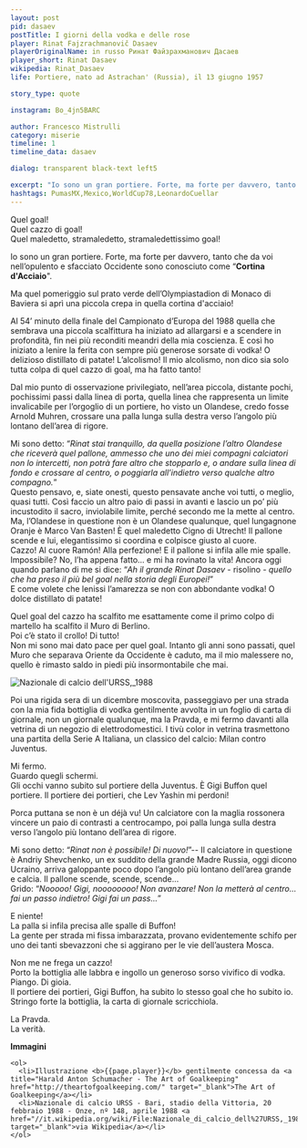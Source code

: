 ```yaml
---
layout: post
pid: dasaev
postTitle: I giorni della vodka e delle rose
player: Rinat Fajzrachmanovič Dasaev
playerOriginalName: in russo Ринат Файзрахманович Дасаев
player_short: Rinat Dasaev
wikipedia: Rinat_Dasaev
life: Portiere, nato ad Astrachan' (Russia), il 13 giugno 1957

story_type: quote

instagram: Bo_4jn5BARC

author: Francesco Mistrulli
category: miserie
timeline: 1
timeline_data: dasaev

dialog: transparent black-text left5

excerpt: "Io sono un gran portiere. Forte, ma forte per davvero, tanto che da voi nell’opulento e sfacciato Occidente sono conosciuto come “Cortina d'Acciaio!"
hashtags: PumasMX,Mexico,WorldCup78,LeonardoCuellar
---
```

Quel goal!  
Quel cazzo di goal!  
Quel maledetto, stramaledetto, stramaledettissimo goal!  

Io sono un gran portiere. Forte, ma forte per davvero, tanto che da voi nell’opulento e sfacciato Occidente sono conosciuto come “**Cortina d'Acciaio**".

Ma quel pomeriggio sul prato verde dell’Olympiastadion di Monaco di Baviera si aprì una piccola crepa in quella cortina d'acciaio!

Al 54’ minuto della finale del Campionato d’Europa del 1988 quella che sembrava una piccola scalfittura ha iniziato ad allargarsi e a scendere in profondità, fin nei più reconditi meandri della mia coscienza. E così ho iniziato a lenire la ferita con sempre più generose sorsate di vodka! O delizioso distillato di patate! L’alcolismo! Il mio alcolismo, non dico sia solo tutta colpa di quel cazzo di goal, ma ha fatto tanto!

Dal mio punto di osservazione privilegiato, nell’area piccola, distante pochi, pochissimi passi dalla linea di porta, quella linea che rappresenta un limite invalicabile per l’orgoglio di un portiere, ho visto un Olandese, credo fosse Arnold Muhren, crossare una palla lunga sulla destra verso l’angolo più lontano dell’area di rigore.

Mi sono detto: “_Rinat stai tranquillo, da quella posizione l’altro Olandese che riceverà quel pallone, ammesso che uno dei miei compagni calciatori non lo intercetti, non potrà fare altro che stopparlo e, o andare sulla linea di fondo e crossare al centro, o poggiarla all’indietro verso qualche altro compagno._”  
Questo pensavo, e, siate onesti, questo pensavate anche voi tutti, o meglio, quasi tutti. Così faccio un altro paio di passi in avanti e lascio un po’ più incustodito il sacro, inviolabile limite, perché secondo me la mette al centro. Ma, l’Olandese in questione non è un Olandese qualunque, quel lungagnone Oranje è Marco Van Basten! È quel maledetto Cigno di Utrecht! Il pallone scende e lui, elegantissimo si coordina e colpisce giusto al cuore.  
Cazzo! Al cuore Ramón! Alla perfezione! E il pallone si infila alle mie spalle. Impossibile? No, l’ha appena fatto... e mi ha rovinato la vita! Ancora oggi quando parlano di me si dice: “*Ah il grande Rinat Dasaev* - risolino - *quello che ha preso il più bel goal nella storia degli Europei!*”  
E come volete che lenissi l’amarezza se non con abbondante vodka! O dolce distillato di patate!

Quel goal del cazzo ha scalfito me esattamente come il primo colpo di martello ha scalfito il Muro di Berlino.  
Poi c’è stato il crollo! Di tutto!  
Non mi sono mai dato pace per quel goal. Intanto gli anni sono passati, quel Muro che separava Oriente da Occidente è caduto, ma il mio malessere no, quello è rimasto saldo in piedi più insormontabile che mai.

<img class="responsive-img border w100" src="{{site.baseurl}}/assets/pics/{{page.pid}}/Nazionale_di_calcio_dell'URSS,_1988.jpg" alt="Nazionale di calcio dell'URSS,_1988">

Poi una rigida sera di un dicembre moscovita, passeggiavo per una strada con la mia fida bottiglia di vodka gentilmente avvolta in un foglio di carta di giornale, non un giornale qualunque, ma la Pravda, e mi fermo davanti alla vetrina di un negozio di elettrodomestici. I tivù color in vetrina trasmettono una partita della Serie A Italiana, un classico del calcio: Milan contro Juventus.

Mi fermo.  
Guardo quegli schermi.  
Gli occhi vanno subito sul portiere della Juventus. È Gigi Buffon quel portiere. Il portiere dei portieri, che Lev Yashin mi perdoni!

Porca puttana se non è un déjà vu! Un calciatore con la maglia rossonera vincere un paio di contrasti a centrocampo, poi palla lunga sulla destra verso l’angolo più lontano dell’area di rigore.

Mi sono detto: “_Rinat non è possibile! Di nuovo!_”--
Il calciatore in questione è Andriy Shevchenko, un ex suddito della grande Madre Russia, oggi dicono Ucraino, arriva galoppante poco dopo l’angolo più lontano dell’area grande e calcia.
Il pallone scende, scende, scende...  
Grido: “_Nooooo! Gigi, noooooooo! Non avanzare! Non la metterà al centro... fai un passo indietro! Gigi fai un pass..._”

E niente!  
La palla si infila precisa alle spalle di Buffon!  
La gente per strada mi fissa imbarazzata, provano evidentemente schifo per uno dei tanti sbevazzoni che si aggirano per le vie dell’austera Mosca.

Non me ne frega un cazzo!  
Porto la bottiglia alle labbra e ingollo un generoso sorso vivifico di vodka.
Piango. Di gioia.  
Il portiere dei portieri, Gigi Buffon, ha subito lo stesso goal che ho subito io.
Stringo forte la bottiglia, la carta di giornale scricchiola.

La Pravda.  
La verità.

<div class="post-disclaimer">
    <b>Immagini</b><br/>

    <ol>
      <li>Illustrazione <b>{{page.player}}</b> gentilmente concessa da <a title="Harald Anton Schumacher - The Art of Goalkeeping" href="http://theartofgoalkeeping.com/" target="_blank">The Art of Goalkeeping</a></li>
      <li>Nazionale di calcio URSS - Bari, stadio della Vittoria, 20 febbraio 1988 - Onze, nº 148, aprile 1988 <a href="//it.wikipedia.org/wiki/File:Nazionale_di_calcio_dell%27URSS,_1988.jpg" target="_blank">via Wikipedia</a></li>
    </ol>
</div>


<script>


    var dasaev=[
        {
            type:"birth",
            category:"event",
            timestamps:[new Date(1957,6-1,13)],
            text:{
                body:"Il 13 Giugno 1957, nasce Ad Astrachan', città sul Mar Caspio, Rinat Fajzrachmanovič Dasaev.",
                link:null
            }
        },
        {
            type:"club",
            category:"range",
            timestamps:[1975,1977],
            team:"Volgar' Astrachan'",
            text:{
                body:"Nel 1976 inizia la carriera nelle fila del Volgar' Astrachan', dove inizia come centrocampista, ma finisce per diventare portiere.",
                link:null
            }
        },
        {
            type:"club",
            category:"range",
            timestamps:[1977,1988],
            team:"Spartak Mosca",
            text:{
                body:"Per 11 anni, dal 1977 al 1988 &egrave; il portiere dello Spartak Mosca, la squadra del Partito Comunista, dove gioca 335 partite e subisce 279 reti.",
                link:null
            }
        },
        {
            type:"club",
            category:"range",
            timestamps:[1988,1991],
            team:"Siviglia",
            text:{
                body:"Dal 1988 al 1991 gioca in Spagna nelle file del <b>Siviglia</b>.<br/>Colleziona 69 presenze, subendo 67 goal. Non avr&agrave; molta fortuna in Spagna. Nel marzo 1991 la sua esperienza a Siviglia è considerata fallimentare e a fine stagione, a neanche 34 anni, si ritira.",
                link:null
            }
        },
        {
            type:"olympics",
            category:"event",
            timestamps:[new Date(1980,8-1,26),new Date(1980,9-1,11)],
            cup:"Olimpiadi di Mosca",
            team:"",
            text:{

                body:"Partecipa alle Olimpiadi di Mosca nel 1980, vincendo la medaglia di bronzo con la nazionale russa.",
            }
        },
        {
            type:"cup",
            category:"event",
            timestamps:[new Date(1988,8-1,26),new Date(1988,9-1,11)],
            cup:"Europei",
            text:{

                body:"La nazionale Russa raggiunge il secondo posto agli europei in Germania Ovest nel 1988. Sconfitta per 2-0 contro l'Olanda, sar&agrave; la partita ricordata per il goal capolavoro di Marco van Basten.",
            }
        },
        {
            type:"cup",
            category:"event",
            timestamps:[new Date(1982,8-1,26),new Date(1982,9-1,11)],
            cup:"Calciatore URSS dell'Anno",
            text:{

                body:"Nel 1982 vince il premio di Calciatore Sovietico dell'anno",
            }
        },
        {
            type:"history",
            category:"event",
            timestamps:[new Date(1962,10-1,15)],
            text:{

                body:"15 - 28 ottobre 1962 - Crisi dei missili di Cuba.<br/><br/>Conosciuta anche come crisi di ottobre, o crisi dei Caraibi, fu un confronto tra Stati Uniti e Unione Sovietica in merito al dispiegamento di missili balistici sovietici a Cuba in risposta a quelli statunitensi schierati in Italia e Turchia.",
                link:"https://it.wikipedia.org/wiki/Crisi_dei_missili_di_Cuba"
            }
        },
        {
            type:"history",
            category:"event",
            timestamps:[new Date(1989,11-1,9)],
            text:{

                body:"9 Novembre 1989, cade il Muro di Berlino.<br/><br/>Il muro divise in due la città di Berlino per 28 anni, dal 13 agosto del 1961 fino al 9 novembre 1989, giorno in cui il governo tedesco-orientale decretò l'apertura delle frontiere con la repubblica federale.",
                link:"http://it.wikipedia.org/wiki/Muro_di_Berlino"
            }
        },
        {
            type:"history",
            category:"event",
            timestamps:[new Date(1992,12-1,26)],
            text:{

                body:"26 Dicembre 1992, si scioglie ufficialmente l'Unione Sovietica.<br/><br/>Nell'agosto 1991 (fra il 19 e il 21), l'Unione Sovietica si dissolse dopo un fallito colpo di Stato, tentato da alcuni elementi dei vertici militari e dello Stato, che osteggiavano la direzione verso cui Gorbačëv stava guidando la nazione e il nuovo patto federativo delle repubbliche sovietiche che doveva essere siglato dopo poche settimane.",
                link:"http://it.wikipedia.org/wiki/Muro_di_Berlino"
            }
        },
        {
            type:"national",
            timestamps:[1979,1990],
            team:"URSS",
            apps:91,
            goals:0
        },
        {
            type:"trainer",
            category:"range",
            timestamps:[2003,2005],
            team:"Russia",
            text:{

                body:"Dal 2003 al 2005 &egrave; l'assistente allenatore della nazionale Russa.",
            }
        },
        {
            type:"trainer",
            category:"range",
            timestamps:[2007,2012],
            team:"Torpedo Mosca",
            text:{

                body:"Tra il 2007 e il 2008 diventa Assistente Allenatore nella Torpedo Mosca.<br/><br/>Nel 2012, prima di passare allo Spartak Mosca, occupa il ruolo di allenatore dei portieri nella Torpedo.",
            }
        },
        {
            type:"trainer",
            category:"range",
            timestamps:[2012],
            team:"Spartak Mosca",
            text:{

                body:"Dal 2012 &egrave; l'allenatore dei portieri nelle giovanili dello Spartak Mosca.",
            }
        }
    ];

</script>
